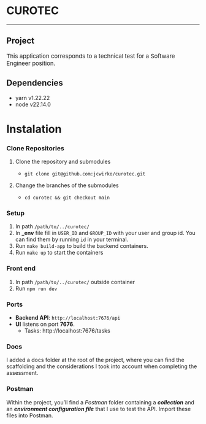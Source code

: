 # CUROTEC

<hr style="height: 1px"/>

## Project

<p style="font-size: 15px">This application corresponds to a technical test for a Software Engineer position.</p>

## Dependencies
- yarn v1.22.22
- node v22.14.0

# Instalation

### Clone Repositories

1. Clone the repository and submodules

    - `git clone git@github.com:jcwirko/curotec.git`

2. Change the branches of the submodules
    - `cd curotec && git checkout main`

### Setup

1.  In path `/path/to/../curotec/`
2.  In **\_env** file fill in `USER_ID` and `GROUP_ID` with your user and group id. You can find them by running `id` in your terminal.
3.  Run `make build-app` to build the backend containers.
4.  Run `make up` to start the containers

### Front end
1.  In path `/path/to/../curotec/` outside container
2.  Run `npm run dev`

### Ports

-   **Backend API**: `http://localhost:7676/api`
-   **UI** listens on port **7676**. 
    -   Tasks: http://localhost:7676/tasks

### Docs

I added a docs folder at the root of the project, where you can find the scaffolding and the considerations I took into account when completing the assessment.

### Postman

Within the project, you’ll find a _Postman_ folder containing a **_collection_** and an **_environment configuration file_** that I use to test the API. Import these files into Postman.
